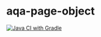 # aqa-page-object
[![Java CI with Gradle](https://github.com/Anna-Omelchenko/aqa-page-object/actions/workflows/gradle.yml/badge.svg)](https://github.com/Anna-Omelchenko/aqa-page-object/actions/workflows/gradle.yml)